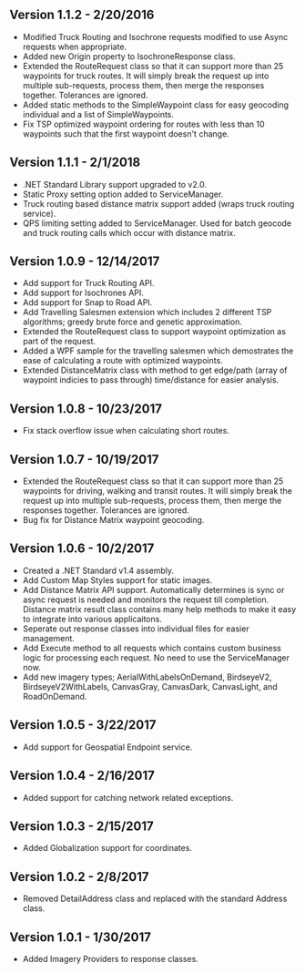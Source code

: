 ## Version 1.1.2 - 2/20/2016

* Modified Truck Routing and Isochrone requests modified to use Async requests when appropriate. 
* Added new Origin property to IsochroneResponse class.
* Extended the RouteRequest class so that it can support more than 25 waypoints for truck routes. It will simply break the request up into multiple sub-requests, process them, then merge the responses together. Tolerances are ignored. 
* Added static methods to the SimpleWaypoint class for easy geocoding individual and a list of SimpleWaypoints.
* Fix TSP optimized waypoint ordering for routes with less than 10 waypoints such that the first waypoint doesn't change.

## Version 1.1.1 - 2/1/2018

* .NET Standard Library support upgraded to v2.0.
* Static Proxy setting option added to ServiceManager.
* Truck routing based distance matrix support added (wraps truck routing service).
* QPS limiting setting added to ServiceManager. Used for batch geocode and truck routing calls which occur with distance matrix.

## Version 1.0.9 - 12/14/2017
 
* Add support for Truck Routing API.
* Add support for Isochrones API.
* Add support for Snap to Road API.
* Add Travelling Salesmen extension which includes 2 different TSP algorithms; greedy brute force and genetic approximation. 
* Extended the RouteRequest class to support waypoint optimization as part of the request.
* Added a WPF sample for the travelling salesmen which demostrates the ease of calculating a route with optimized waypoints.
* Extended DistanceMatrix class with method to get edge/path (array of waypoint indicies to pass through) time/distance for easier analysis.

## Version 1.0.8 - 10/23/2017

* Fix stack overflow issue when calculating short routes.

## Version 1.0.7 - 10/19/2017

* Extended the RouteRequest class so that it can support more than 25 waypoints for driving, walking and transit routes. It will simply break the request up into multiple sub-requests, process them, then merge the responses together. Tolerances are ignored. 
* Bug fix for Distance Matrix waypoint geocoding.

## Version 1.0.6 - 10/2/2017

* Created a .NET Standard v1.4 assembly.
* Add Custom Map Styles support for static images.
* Add Distance Matrix API support. Automatically determines is sync or async request is needed and monitors the request till completion. Distance matrix result class contains many help methods to make it easy to integrate into various applicaitons.
* Seperate out response classes into individual files for easier management.
* Add Execute method to all requests which contains custom business logic for processing each request. No need to use the ServiceManager now.
* Add new imagery types; AerialWithLabelsOnDemand, BirdseyeV2, BirdseyeV2WithLabels, CanvasGray, CanvasDark, CanvasLight, and RoadOnDemand.

## Version 1.0.5 - 3/22/2017 

* Add support for Geospatial Endpoint service.

## Version 1.0.4 - 2/16/2017 

* Added support for catching network related exceptions.

## Version 1.0.3 - 2/15/2017 

* Added Globalization support for coordinates.

## Version 1.0.2 - 2/8/2017 

* Removed DetailAddress class and replaced with the standard Address class.

## Version 1.0.1 - 1/30/2017 

* Added Imagery Providers to response classes. 
